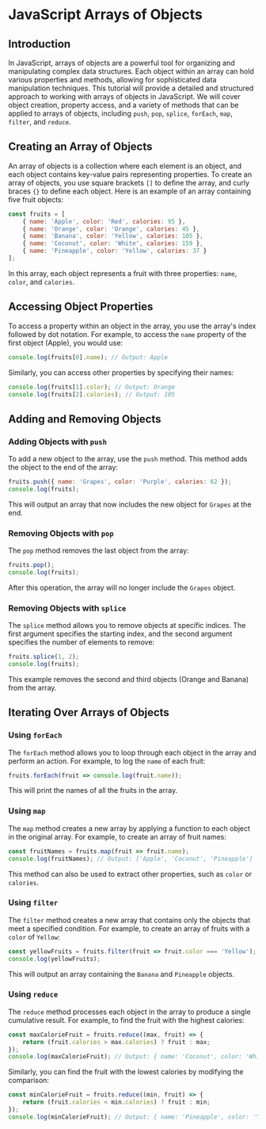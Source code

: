# JavaScript Arrays of Objects

## Introduction

In JavaScript, arrays of objects are a powerful tool for organizing and manipulating complex data structures. Each object within an array can hold various properties and methods, allowing for sophisticated data manipulation techniques. This tutorial will provide a detailed and structured approach to working with arrays of objects in JavaScript. We will cover object creation, property access, and a variety of methods that can be applied to arrays of objects, including `push`, `pop`, `splice`, `forEach`, `map`, `filter`, and `reduce`.

## Creating an Array of Objects

An array of objects is a collection where each element is an object, and each object contains key-value pairs representing properties. To create an array of objects, you use square brackets `[]` to define the array, and curly braces `{}` to define each object. Here is an example of an array containing five fruit objects:

```javascript
const fruits = [
    { name: 'Apple', color: 'Red', calories: 95 },
    { name: 'Orange', color: 'Orange', calories: 45 },
    { name: 'Banana', color: 'Yellow', calories: 105 },
    { name: 'Coconut', color: 'White', calories: 159 },
    { name: 'Pineapple', color: 'Yellow', calories: 37 }
];
```

In this array, each object represents a fruit with three properties: `name`, `color`, and `calories`.

## Accessing Object Properties

To access a property within an object in the array, you use the array's index followed by dot notation. For example, to access the `name` property of the first object (Apple), you would use:

```javascript
console.log(fruits[0].name); // Output: Apple
```

Similarly, you can access other properties by specifying their names:

```javascript
console.log(fruits[1].color); // Output: Orange
console.log(fruits[2].calories); // Output: 105
```

## Adding and Removing Objects

### Adding Objects with `push`

To add a new object to the array, use the `push` method. This method adds the object to the end of the array:

```javascript
fruits.push({ name: 'Grapes', color: 'Purple', calories: 62 });
console.log(fruits);
```

This will output an array that now includes the new object for `Grapes` at the end.

### Removing Objects with `pop`

The `pop` method removes the last object from the array:

```javascript
fruits.pop();
console.log(fruits);
```

After this operation, the array will no longer include the `Grapes` object.

### Removing Objects with `splice`

The `splice` method allows you to remove objects at specific indices. The first argument specifies the starting index, and the second argument specifies the number of elements to remove:

```javascript
fruits.splice(1, 2);
console.log(fruits);
```

This example removes the second and third objects (Orange and Banana) from the array.

## Iterating Over Arrays of Objects

### Using `forEach`

The `forEach` method allows you to loop through each object in the array and perform an action. For example, to log the `name` of each fruit:

```javascript
fruits.forEach(fruit => console.log(fruit.name));
```

This will print the names of all the fruits in the array.

### Using `map`

The `map` method creates a new array by applying a function to each object in the original array. For example, to create an array of fruit names:

```javascript
const fruitNames = fruits.map(fruit => fruit.name);
console.log(fruitNames); // Output: ['Apple', 'Coconut', 'Pineapple']
```

This method can also be used to extract other properties, such as `color` or `calories`.

### Using `filter`

The `filter` method creates a new array that contains only the objects that meet a specified condition. For example, to create an array of fruits with a `color` of `Yellow`:

```javascript
const yellowFruits = fruits.filter(fruit => fruit.color === 'Yellow');
console.log(yellowFruits);
```

This will output an array containing the `Banana` and `Pineapple` objects.

### Using `reduce`

The `reduce` method processes each object in the array to produce a single cumulative result. For example, to find the fruit with the highest calories:

```javascript
const maxCalorieFruit = fruits.reduce((max, fruit) => {
    return (fruit.calories > max.calories) ? fruit : max;
});
console.log(maxCalorieFruit); // Output: { name: 'Coconut', color: 'White', calories: 159 }
```

Similarly, you can find the fruit with the lowest calories by modifying the comparison:

```javascript
const minCalorieFruit = fruits.reduce((min, fruit) => {
    return (fruit.calories < min.calories) ? fruit : min;
});
console.log(minCalorieFruit); // Output: { name: 'Pineapple', color: 'Yellow', calories: 37 }
```

